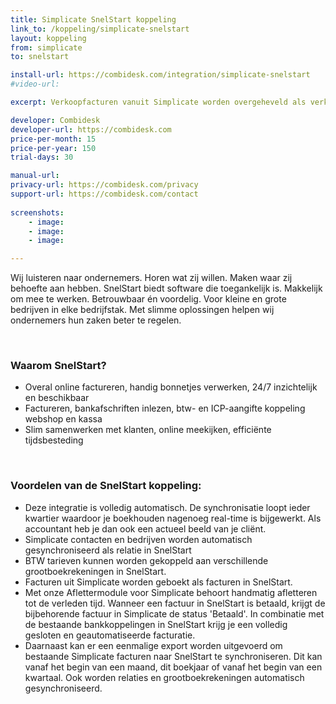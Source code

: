 ```yaml
---
title: Simplicate SnelStart koppeling
link_to: /koppeling/simplicate-snelstart
layout: koppeling
from: simplicate
to: snelstart

install-url: https://combidesk.com/integration/simplicate-snelstart
#video-url: 

excerpt: Verkoopfacturen vanuit Simplicate worden overgeheveld als verkoopfacturen in SnelStart 

developer: Combidesk  
developer-url: https://combidesk.com
price-per-month: 15
price-per-year: 150
trial-days: 30

manual-url: 
privacy-url: https://combidesk.com/privacy
support-url: https://combidesk.com/contact
      
screenshots:
    - image: 
    - image: 
    - image: 

---
```


Wij luisteren naar ondernemers. Horen wat zij willen. Maken waar zij behoefte aan hebben. SnelStart biedt software die toegankelijk is. Makkelijk om mee te werken. Betrouwbaar én voordelig. Voor kleine en grote bedrijven in elke bedrijfstak. Met slimme oplossingen helpen wij ondernemers hun zaken beter te regelen.

​
### Waarom SnelStart?

* Overal online factureren, handig bonnetjes verwerken, 24/7 inzichtelijk en beschikbaar
* Factureren, bankafschriften inlezen, btw- en ICP-aangifte koppeling webshop en kassa
* Slim samenwerken met klanten, online meekijken, efficiënte tijdsbesteding

​
### Voordelen van de SnelStart koppeling:

* Deze integratie is volledig automatisch. De synchronisatie loopt ieder kwartier waardoor je boekhouden nagenoeg real-time is bijgewerkt. Als accountant heb je dan ook een actueel beeld van je cliënt.
* Simplicate contacten en bedrijven worden automatisch gesynchroniseerd als relatie in SnelStart
* BTW tarieven kunnen worden gekoppeld aan verschillende grootboekrekeningen in SnelStart.
* Facturen uit Simplicate worden geboekt als facturen in SnelStart.
* Met onze Aflettermodule voor Simplicate behoort handmatig afletteren tot de verleden tijd. Wanneer een factuur in SnelStart is betaald, krijgt de bijbehorende factuur in Simplicate de status 'Betaald'. In combinatie met de bestaande bankkoppelingen in SnelStart krijg je een volledig gesloten en geautomatiseerde facturatie.
* Daarnaast kan er een eenmalige export worden uitgevoerd om bestaande Simplicate facturen naar SnelStart te synchroniseren. Dit kan vanaf het begin van een maand, dit boekjaar of vanaf het begin van een kwartaal. Ook worden relaties en grootboekrekeningen automatisch gesynchroniseerd.

